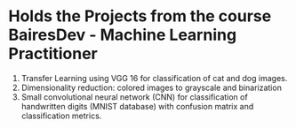 # Holds the Projects from the course BairesDev - Machine Learning Practitioner
1) Transfer Learning using VGG 16 for classification of cat and dog images.
2) Dimensionality reduction: colored images to grayscale and binarization
3) Small convolutional neural network (CNN) for classification of handwritten digits (MNIST database) with confusion matrix and classification metrics.
